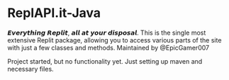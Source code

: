 # ReplAPI.it-Java
𝙀𝙫𝙚𝙧𝙮𝙩𝙝𝙞𝙣𝙜 𝙍𝙚𝙥𝙡𝙞𝙩, 𝙖𝙡𝙡 𝙖𝙩 𝙮𝙤𝙪𝙧 𝙙𝙞𝙨𝙥𝙤𝙨𝙖𝙡. This is the single most extensive Replit package, allowing you to access various parts of the site with just a few classes and methods. Maintained by @EpicGamer007

Project started, but no functionality yet. Just setting up maven and necessary files.